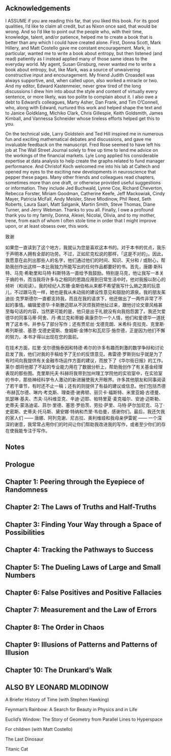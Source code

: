 ## Acknowledgements

I ASSUME if you are reading this far, that you liked this book. For its good qualities, I’d like to claim all credit, but as Nixon once said, that would be wrong. And so I’d like to point out the people who, with their time, knowledge, talent, and/or patience, helped me to create a book that is better than any which I could have created alone. First, Donna Scott, Mark Hillery, and Matt Costello gave me constant encouragement. Mark, in particular, wanted me to write a book about entropy, but then listened (and read) patiently as I instead applied many of those same ideas to the everyday world. My agent, Susan Ginsburg, never wanted me to write a book about entropy, but, like Mark, was a source of unwaivering constructive input and encouragement. My friend Judith Croasdell was always supportive, and, when called upon, also worked a miracle or two. And my editor, Edward Kastenmeier, never grew tired of the long discussions I drew him into about the style and content of virtually every sentence, or more likely, was too polite to complain about it. I also owe a debt to Edward’s colleagues, Marty Asher, Dan Frank, and Tim O’Connell, who, along with Edward, nurtured this work and helped shape the text and to Janice Goldklang, Michiko Clark, Chris Gillespie, Keith Goldsmith, James Kimball, and Vannessa Schneider whose tireless efforts helped get this to you.

On the technical side, Larry Goldstein and Ted Hill inspired me in numerous fun and exciting mathematical debates and discussions, and gave me invaluable feedback on the manuscript. Fred Rose seemed to have left his job at The Wall Street Journal solely to free up time to lend me advice on the workings of the financial markets. Lyle Long applied his considerable expertise at data analysis to help create the graphs related to fund manager performance. And Christof Koch welcomed me into his lab at Caltech and opened my eyes to the exciting new developments in neuroscience that pepper these pages. Many other friends and colleagues read chapters, sometimes more than one draft, or otherwise provided useful suggestions or information. They include Jed Buchwald, Lynne Cox, Richard Cheverton, Rebecca Forster, Miriam Goodman, Catherine Keefe, Jeff Mackowiak, Cindy Mayer, Patricia McFall, Andy Meisler, Steve Mlodinow, Phil Reed, Seth Roberts, Laura Saari, Matt Salganik, Martin Smith, Steve Thomas, Diane Turner, and Jerry Webman. Thanks to you all. Finally, I owe a profound thank you to my family, Donna, Alexei, Nicolai, Olivia, and to my mother, Irene, from each of whom I often stole time in order that I might improve upon, or at least obsess over, this work.

致谢

如果您一直读到了这个地方，我就认为您是喜欢这本书的。对于本书的优点，我乐于声明本人拥有全部的功劳。不过，正如尼克松说的那样，「这是不对的」。因此，我愿意在此列出那些人的名字，他们通过他们的时间、知识、天分和 / 或耐心，帮助我创作出这样一本比我独力所能写出的任何作品都要好的书。首先，唐娜·斯科特、马克·希勒里和马特·科斯特洛一直给予我鼓励。特别是马克，他让我写一本关于熵的书，而当我将许多与之相同的思路应用到日常生活中时，他对我报以耐心的倾听（和阅读）。我的经纪人苏珊·金斯伯格从来都不希望我写什么熵之类的玩意儿，不过跟马克一样，她也是我从未动摇的建设性意见和鼓励的源泉。我的朋友茱迪丝·克罗斯德尔一直都支持我，而且在我的请求下，他还做出了一两件非常了不起的事情。编辑爱德华·卡斯滕迈耶从不厌烦我把他扯过来，跟他讨论文章风格甚至每句话的内容，当然更可能的是，他只是出于礼貌没有向我抱怨罢了。我还欠爱德华的同事马蒂·阿舍、丹·弗兰克和蒂姆·奥康奈尔一个人情，他们和爱德华一道抚育了这本书，并参与了部分写作；还有贾尼丝·戈德克朗、米希科·克拉克、克里斯·希列斯彼、基思·戈德史密斯、詹姆斯·金博尔和瓦尼莎·施奈德，正是因为他们不懈的努力，本书才得以出现在您的面前。

在技术方面，拉里·戈尔德施泰因和特德·希尔的许多有趣而刺激的数学争辩和讨论启发了我，他们对我的手稿给予了无价的反馈意见。弗雷德·罗斯则似乎就是为了有时间向我提供有关金融市场运作方面的建议，而放下了《华尔街日报》的工作。莱尔·朗将他那了不起的专业能力用在了数据分析上，帮助我创作了有关基金经理表现的那些图。克里斯托夫·科赫将我带到加州理工学院他的实验室中，在实验室的书中，那些神经科学令人激动的新进展使我大开眼界。许多其他朋友和同事阅读了若干章节，有时还不止一稿；还有的则提供了有益的建议或信息。他们包括杰德·布赫瓦尔德、琳内·考克斯、理查德·谢弗顿、丽贝卡·福斯特、米里亚姆·古德曼、凯瑟琳·基夫、杰夫·马科维亚克、辛迪·迈耶、帕特里夏·麦克福尔、安迪·迈斯勒、史蒂夫·蒙洛迪诺、菲尔·里德、塞思·罗伯茨、劳拉·萨里、马特·萨尔加尼克、马丁·史密斯、史蒂夫·托马斯、黛安娜·特纳和杰里·韦伯曼，感谢你们。最后，我还欠我的家人们 —— 唐娜、阿列克谢、尼古拉、奥利维娅和我母亲伊雷妮 —— 一个深深的谢意，我常常占用你们的时间让你们帮助我改进我的写作，或者至少你们的存在使我能专注于写作。

## Notes

## Prologue

## Chapter 1: Peering through the Eyepiece of Randomness

## Chapter 2: The Laws of Truths and Half-Truths

## Chapter 3: Finding Your Way through a Space of Possibilities

## Chapter 4: Tracking the Pathways to Success

## Chapter 5: The Dueling Laws of Large and Small Numbers

## Chapter 6: False Positives and Positive Fallacies

## Chapter 7: Measurement and the Law of Errors

## Chapter 8: The Order in Chaos

## Chapter 9: Illusions of Patterns and Patterns of Illusion

## Chapter 10: The Drunkard’s Walk

## ALSO BY LEONARD MLODINOW

A Briefer History of Time (with Stephen Hawking)

Feynman’s Rainbow: A Search for Beauty in Physics and in Life

Euclid’s Window: The Story of Geometry from Parallel Lines to Hyperspace

For children (with Matt Costello)

The Last Dinosaur

Titanic Cat